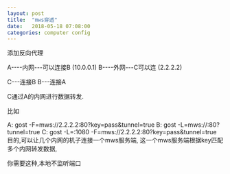 ```yaml
---
layout: post
title:  "mws穿透"
date:   2018-05-18 07:08:00
categories: computer config
---
```

添加反向代理

A----内网---可以连接B (10.0.0.1)
B----外网---C可以连 (2.2.2.2)

C---连接B
B---连接A

C通过A的内网进行数据转发.

比如

A:   gost -F=mws://2.2.2.2:80?key=pass&tunnel=true
B:   gost -L=mws://:80?tunnel=true
C:   gost -L=:1080 -F=mws://2.2.2.2:80?key=pass&tunnel=true
目的,可以让几个内网的机子连接一个mws服务端,
这一个mws服务端根据key匹配多个内网转发数据,

你需要这种,本地不监听端口

